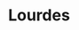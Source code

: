 ---
title: Lourdes
date: 
draft: false

# descripcion
description : Pulsera de plata. Largo no extensible.

materials: Plata 925

color: 

dimensions: Largo total 18 cm

code: 03-09-0819

type: "Pulseras"

categories: []

price: $4.190,00

price_eftvo: $3.560,00

# Images
# first image will be shown in the product page
images:
  # - image: "images/path_to_image"
  # La ubicacion de las imagenes es imagenes/Pulseras/Pulseras.Plata/03-09-0819-lourdes
  - image: "./images/pulseras/plata/03-09-0819-lourdes_a.jpg"
  - image: "./images/pulseras/plata/03-09-0819-lourdes_b.jpg"
---